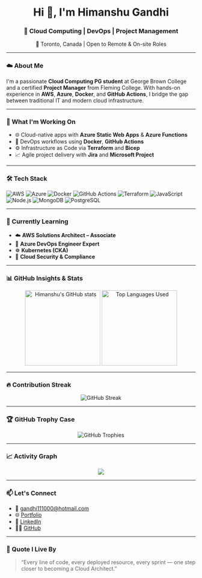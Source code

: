 <!-- Himanshu Gandhi README.md -->

<h1 align="center">Hi 👋, I'm Himanshu Gandhi</h1>
<h3 align="center">🚀 Cloud Computing | DevOps | Project Management</h3>
<p align="center">📍 Toronto, Canada | Open to Remote & On-site Roles</p>

---

### ☁️ About Me
I'm a passionate **Cloud Computing PG student** at George Brown College and a certified **Project Manager** from Fleming College. With hands-on experience in **AWS**, **Azure**, **Docker**, and **GitHub Actions**, I bridge the gap between traditional IT and modern cloud infrastructure.

---

### 🔧 What I'm Working On
- 🌐 Cloud-native apps with **Azure Static Web Apps** & **Azure Functions**
- 🐳 DevOps workflows using **Docker**, **GitHub Actions**
- ⚙️ Infrastructure as Code via **Terraform** and **Bicep**
- 📈 Agile project delivery with **Jira** and **Microsoft Project**

---

### 🛠️ Tech Stack
![AWS](https://img.shields.io/badge/AWS-232F3E?style=for-the-badge&logo=amazonaws&logoColor=white)
![Azure](https://img.shields.io/badge/Microsoft%20Azure-0078D4?style=for-the-badge&logo=microsoftazure&logoColor=white)
![Docker](https://img.shields.io/badge/Docker-2496ED?style=for-the-badge&logo=docker&logoColor=white)
![GitHub Actions](https://img.shields.io/badge/GitHub%20Actions-2088FF?style=for-the-badge&logo=githubactions&logoColor=white)
![Terraform](https://img.shields.io/badge/Terraform-7B42BC?style=for-the-badge&logo=terraform&logoColor=white)
![JavaScript](https://img.shields.io/badge/JavaScript-F7DF1E?style=for-the-badge&logo=javascript&logoColor=black)
![Node.js](https://img.shields.io/badge/Node.js-339933?style=for-the-badge&logo=nodedotjs&logoColor=white)
![MongoDB](https://img.shields.io/badge/MongoDB-47A248?style=for-the-badge&logo=mongodb&logoColor=white)
![PostgreSQL](https://img.shields.io/badge/PostgreSQL-336791?style=for-the-badge&logo=postgresql&logoColor=white)

---

### 🧠 Currently Learning
- ☁️ **AWS Solutions Architect – Associate**
- 🔁 **Azure DevOps Engineer Expert**
- ☸️ **Kubernetes (CKA)**
- 🔐 **Cloud Security & Compliance**

---

### 📊 GitHub Insights & Stats

<p align="center">
  <img src="https://github-readme-stats.vercel.app/api?username=himanshu3024&show_icons=true&include_all_commits=true&count_private=true&theme=tokyonight&hide_border=false&border_radius=10" alt="Himanshu's GitHub stats" height="200"/>
  <img src="https://github-readme-stats.vercel.app/api/top-langs/?username=himanshu3024&layout=compact&theme=tokyonight&hide_border=false&border_radius=10" alt="Top Languages Used" height="200"/>
</p>

---

### 🔥 Contribution Streak

<p align="center">
  <img src="https://github-readme-streak-stats.herokuapp.com/?user=himanshu3024&theme=tokyonight&hide_border=false&border_radius=10" alt="GitHub Streak" />
</p>



---

### 🏆 GitHub Trophy Case

<p align="center">
  <img src="https://github-profile-trophy.vercel.app/?username=himanshu3024&theme=monokai&no-frame=false&row=1&column=7" alt="GitHub Trophies" />
</p>

---

### 📈 Activity Graph

<p align="center">
  <img src="https://github-readme-activity-graph.vercel.app/graph?username=himanshu3024&theme=dracula&hide_border=true&area=true" />
</p>


---


### 📫 Let's Connect

- 📧 [gandhi111000@hotmail.com](mailto:gandhi111000@hotmail.com)
- 🌐 [Portfolio](https://your-portfolio-link.com)
- 👔 [LinkedIn](https://www.linkedin.com/in/himanshu-gandhi3024)
- 🧑‍💻 [GitHub](https://github.com/himanshu3024)

---

### 💬 Quote I Live By
> “Every line of code, every deployed resource, every sprint — one step closer to becoming a Cloud Architect.”

